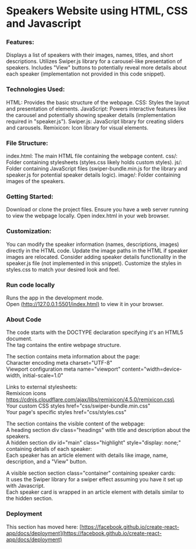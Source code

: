 # Speakers Website using HTML, CSS and Javascript

### Features:
Displays a list of speakers with their images, names, titles, and short descriptions.
Utilizes Swiper.js library for a carousel-like presentation of speakers.
Includes "View" buttons to potentially reveal more details about each speaker (implementation not provided in this code snippet).

### Technologies Used:
HTML: Provides the basic structure of the webpage.
CSS: Styles the layout and presentation of elements.
JavaScript: Powers interactive features like the carousel and potentially showing speaker details (implementation required in "speaker.js").
Swiper.js: JavaScript library for creating sliders and carousels.
Remixicon: Icon library for visual elements.

### File Structure:
index.html: The main HTML file containing the webpage content.
css/: Folder containing stylesheets (styles.css likely holds custom styles).
js/: Folder containing JavaScript files (swiper-bundle.min.js for the library and speaker.js for potential speaker details logic).
image/: Folder containing images of the speakers.

### Getting Started:
Download or clone the project files.
Ensure you have a web server running to view the webpage locally.
Open index.html in your web browser.

### Customization:
You can modify the speaker information (names, descriptions, images) directly in the HTML code.
Update the image paths in the HTML if speaker images are relocated.
Consider adding speaker details functionality in the speaker.js file (not implemented in this snippet).
Customize the styles in styles.css to match your desired look and feel.

### Run code locally

Runs the app in the development mode.\
Open [(http://127.0.0.1:5501/index.html)](http://127.0.0.1:5501/index.html) to view it in your browser.

### About Code

The code starts with the DOCTYPE declaration specifying it's an HTML5 document.\
The <html> tag contains the entire webpage structure.

The <head> section contains meta information about the page:\
Character encoding meta charset="UTF-8"\
Viewport configuration meta name="viewport" content="width=device-width, initial-scale=1.0"

Links to external stylesheets:\
Remixicon icons https://cdnjs.cloudflare.com/ajax/libs/remixicon/4.5.0/remixicon.css\ \
Your custom CSS styles href="css/swiper-bundle.min.css"\
Your page's specific styles href="css/styles.css"

The <body> section contains the visible content of the webpage:\
A heading section div class="headings" with title and description about the speakers.\
A hidden section div id="main" class="highlight" style="display: none;" containing details of each speaker:\
Each speaker has an article element with details like image, name, description, and a "View" button.

A visible section section class="container" containing speaker cards:\
It uses the Swiper library for a swiper effect assuming you have it set up with Javascript.\
Each speaker card is wrapped in an article element with details similar to the hidden section.

### Deployment

This section has moved here: [https://facebook.github.io/create-react-app/docs/deployment](https://facebook.github.io/create-react-app/docs/deployment)

